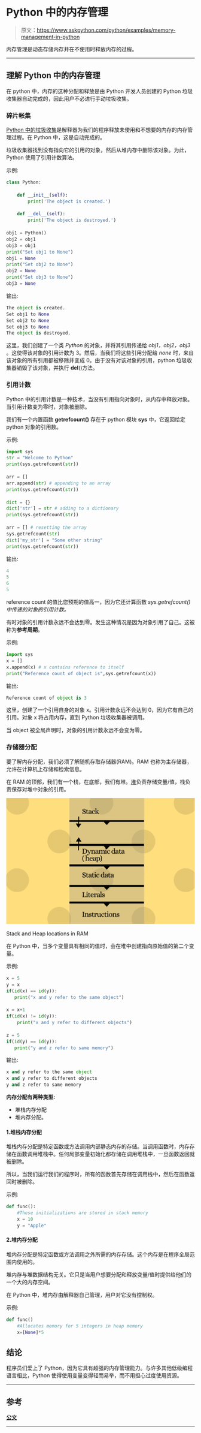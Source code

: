 # Python 中的内存管理

> 原文：<https://www.askpython.com/python/examples/memory-management-in-python>

内存管理是动态存储内存并在不使用时释放内存的过程。

* * *

## 理解 Python 中的内存管理

在 python 中，内存的这种分配和释放是由 Python 开发人员创建的 Python 垃圾收集器自动完成的，因此用户不必进行手动垃圾收集。

### 碎片帐集

[Python 中的垃圾收集](https://www.askpython.com/python-modules/garbage-collection-in-python)是解释器为我们的程序释放未使用和不想要的内存的内存管理过程。在 Python 中，这是自动完成的。

垃圾收集器找到没有指向它的引用的对象，然后从堆内存中删除该对象。为此，Python 使用了引用计数算法。

示例:

```py
class Python:

    def __init__(self):
        print('The object is created.')

    def __del__(self):
        print('The object is destroyed.')

obj1 = Python()
obj2 = obj1
obj3 = obj1
print("Set obj1 to None")
obj1 = None
print("Set obj2 to None")
obj2 = None
print("Set obj3 to None")
obj3 = None

```

输出:

```py
The object is created.
Set obj1 to None
Set obj2 to None
Set obj3 to None
The object is destroyed.

```

这里，我们创建了一个类 *Python* 的对象，并将其引用传递给 *obj1，obj2，obj3* 。这使得该对象的引用计数为 3。然后，当我们将这些引用分配给 *none* 时，来自该对象的所有引用都被移除并变成 0。由于没有对该对象的引用，python 垃圾收集器销毁了该对象，并执行 __del__()方法。

### 引用计数

Python 中的引用计数是一种技术，当没有引用指向对象时，从内存中释放对象。当引用计数变为零时，对象被删除。

我们有一个内置函数 **getrefcount()** 存在于 python 模块 **sys** 中，它返回给定 python 对象的引用数。

示例:

```py
import sys
str = "Welcome to Python"
print(sys.getrefcount(str))

arr = []
arr.append(str) # appending to an array
print(sys.getrefcount(str))

dict = {}
dict['str'] = str # adding to a dictionary
print(sys.getrefcount(str))

arr = [] # resetting the array
sys.getrefcount(str)
dict['my_str'] = "Some other string"
print(sys.getrefcount(str))

```

输出:

```py
4
5
6
5

```

reference count 的值比您预期的值高一，因为它还计算函数 *sys.getrefcount()中传递的对象的引用计数。*

有时对象的引用计数永远不会达到零。发生这种情况是因为对象引用了自己。这被称为**参考周期**。

示例:

```py
import sys
x = []
x.append(x) # x contains reference to itself
print("Reference count of object is",sys.getrefcount(x))

```

输出:

```py
Reference count of object is 3

```

这里，创建了一个引用自身的对象 x。引用计数永远不会达到 0，因为它有自己的引用。对象 x 将占用内存，直到 Python 垃圾收集器被调用。

当 object 被全局声明时，对象的引用计数永远不会变为零。

### 存储器分配

要了解内存分配，我们必须了解随机存取存储器(RAM)。RAM 也称为主存储器，允许在计算机上存储和检索信息。

在 RAM 的顶部，我们有一个栈，在底部，我们有堆。[堆](https://www.askpython.com/python-modules/python-heapq-module)负责存储变量/值，栈负责保存对堆中对象的引用。

![Stack](img/dca9bc1cd37d550f4accb1b70a46063d.png)

Stack and Heap locations in RAM

在 Python 中，当多个变量具有相同的值时，会在堆中创建指向原始值的第二个变量。

示例:

```py
x = 5
y = x 
if(id(x) == id(y)):
   print("x and y refer to the same object")

x = x+1
if(id(x) != id(y)):
    print("x and y refer to different objects")

z = 5
if(id(y) == id(y)):
   print("y and z refer to same memory")

```

输出:

```py
x and y refer to the same object
x and y refer to different objects
y and z refer to same memory

```

**内存分配有两种类型:**

*   堆栈内存分配
*   堆内存分配。

#### 1.堆栈内存分配

堆栈内存分配是特定函数或方法调用内部静态内存的存储。当调用函数时，内存存储在函数调用堆栈中。任何局部变量初始化都存储在调用堆栈中，一旦函数返回就被删除。

所以，当我们运行我们的程序时，所有的函数首先存储在调用栈中，然后在函数返回时被删除。

示例:

```py
def func():
    #These initializations are stored in stack memory
    x = 10 
    y = "Apple"

```

#### 2.堆内存分配

堆内存分配是特定函数或方法调用之外所需的内存存储。这个内存是在程序全局范围内使用的。

堆内存与堆数据结构无关。它只是当用户想要分配和释放变量/值时提供给他们的一个大的内存空间。

在 Python 中，堆内存由解释器自己管理，用户对它没有控制权。

示例:

```py
def func()
    #Allocates memory for 5 integers in heap memory
    x=[None]*5

```

## 结论

程序员们爱上了 Python，因为它具有超强的内存管理能力。与许多其他低级编程语言相比，Python 使得使用变量变得轻而易举，而不用担心过度使用资源。

* * *

## 参考

[**公文**](https://docs.python.org/3/c-api/memory.html)

* * *